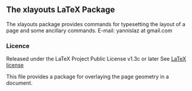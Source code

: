 ## The xlayouts LaTeX Package

The xlayouts package provides commands for typesetting
the layout of a page and some ancillary commands.
E-mail: yannislaz at gmail.com

### Licence

Released under the LaTeX Project Public License v1.3c or later
See [LaTeX license](http://www.latex-project.org/lppl.txt)

This file provides a package for overlaying the page geometry in a document.




